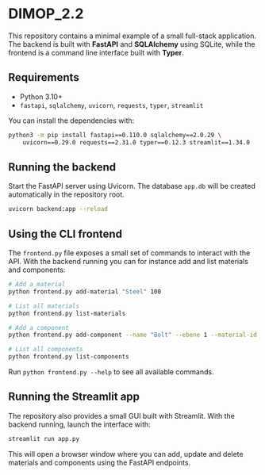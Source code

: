 # DIMOP_2.2

This repository contains a minimal example of a small full-stack application.  
The backend is built with **FastAPI** and **SQLAlchemy** using SQLite, while the
frontend is a command line interface built with **Typer**.

## Requirements

- Python 3.10+
- `fastapi`, `sqlalchemy`, `uvicorn`, `requests`, `typer`, `streamlit`

You can install the dependencies with:

```bash
python3 -m pip install fastapi==0.110.0 sqlalchemy==2.0.29 \
    uvicorn==0.29.0 requests==2.31.0 typer==0.12.3 streamlit==1.34.0
```

## Running the backend

Start the FastAPI server using Uvicorn. The database `app.db` will be
created automatically in the repository root.

```bash
uvicorn backend:app --reload
```

## Using the CLI frontend

The `frontend.py` file exposes a small set of commands to interact with the
API. With the backend running you can for instance add and list materials and
components:

```bash
# Add a material
python frontend.py add-material "Steel" 100

# List all materials
python frontend.py list-materials

# Add a component
python frontend.py add-component --name "Bolt" --ebene 1 --material-id 1

# List all components
python frontend.py list-components
```

Run `python frontend.py --help` to see all available commands.

## Running the Streamlit app

The repository also provides a small GUI built with Streamlit. With the backend
running, launch the interface with:

```bash
streamlit run app.py
```

This will open a browser window where you can add, update and delete materials
and components using the FastAPI endpoints.

